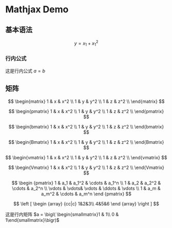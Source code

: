 # Mathjax Demo

## 基本语法 

$$
y=x_1+x^2_1 
$$

### 行内公式

这是行内公式 $a=b$

## 矩阵


$$
\begin{matrix}
	1 & x & x^2 \\
	1 & y & y^2 \\
	1 & z & z^2 \\
\end{matrix}
$$



$$
\begin{pmatrix}
	1 & x & x^2 \\
	1 & y & y^2 \\
	1 & z & z^2 \\
\end{pmatrix}
$$


$$
\begin{bmatrix}
	1 & x & x^2 \\
	1 & y & y^2 \\
	1 & z & z^2 \\
\end{bmatrix}
$$

$$
\begin{Bmatrix}
	1 & x & x^2 \\
	1 & y & y^2 \\
	1 & z & z^2 \\
\end{Bmatrix}
$$


$$
\begin{vmatrix}
	1 & x & x^2 \\
	1 & y & y^2 \\
	1 & z & z^2 \\
\end{vmatrix}
$$


$$
\begin{Vmatrix}
	1 & x & x^2 \\
	1 & y & y^2 \\
	1 & z & z^2 \\
\end{Vmatrix}
$$

$$
\begin {pmatrix}
     1 & a_1 & a_1^2 & \cdots & a_1^n \\
     1 & a_2 & a_2^2 & \cdots & a_2^n \\
     \vdots  & \vdots& \vdots & \ddots & \vdots \\
     1 & a_m & a_m^2 & \cdots & a_m^n    
\end {pmatrix} 
$$

$$
\left [
    \begin {array} {cc|c}
      1&2&3\\
      4&5&6
    \end {array}
\right ] 
$$





 这是行内矩阵 $a = \bigl( \begin{smallmatrix}1 & 1\\ 0 & 1\end{smallmatrix}\bigr)$


